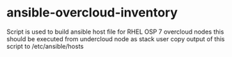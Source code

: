 # ansible-overcloud-inventory

Script is used to build ansible host file for RHEL OSP 7 overcloud nodes
this should be executed from undercloud node as stack user
copy output of this script to /etc/ansible/hosts
